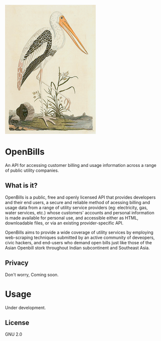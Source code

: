 ![Asian Openbill stork](openbill.png)

OpenBills
===

An API for accessing customer billing and usage information across a range of public utility companies.


What is it?
---
OpenBills is a public, free and openly licensed API that provides developers and their end users, a secure and reliable method of acessing billing and usage data from a range of utility service providers (eg: electricity, gas, water services, etc.) whose customers' accounts and personal information is made available for personal use, and accessible either as HTML, downloadable files, or via an existing provider-specific API.

OpenBills aims to provide a wide coverage of utility services by employing web-scraping techniques submitted by an active community of deveopers, civic hackers, and end-users who demand open bills just like those of the Asian Openbill stork throughout Indian subcontinent and Southeast Asia.


Privacy
---

Don't worry, Coming soon.


Usage
===

Under development.


License
---
GNU 2.0